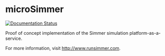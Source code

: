 microSimmer
===========

[![Documentation Status](https://readthedocs.org/projects/microsimmer/badge/?version=latest)](https://readthedocs.org/projects/microsimmer/?badge=latest)

Proof of concept implementation of the Simmer simulation platform-as-a-service.

For more information, visit http://www.runsimmer.com.
